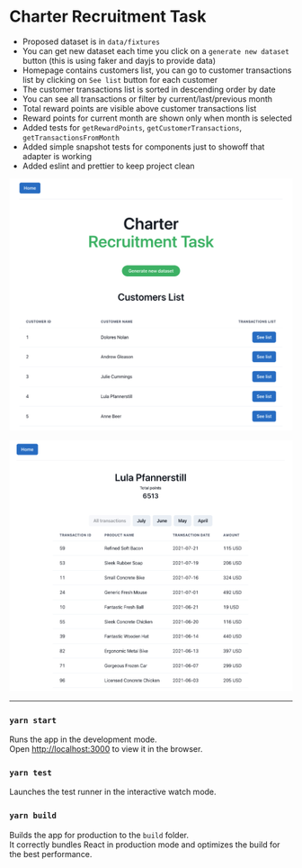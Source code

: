 # Charter Recruitment Task

- Proposed dataset is in `data/fixtures`
- You can get new dataset each time you click on a `generate new dataset` button (this is using faker and dayjs to provide data)
- Homepage contains customers list, you can go to customer transactions list by clicking on `See list` button for each customer
- The customer transactions list is sorted in descending order by date
- You can see all transactions or filter by current/last/previous month
- Total reward points are visible above customer transactions list
- Reward points for current month are shown only when month is selected  
- Added tests for `getRewardPoints`, `getCustomerTransactions`, `getTransactionsFromMonth`
- Added simple snapshot tests for components just to showoff that adapter is working
- Added eslint and prettier to keep project clean

![Customer list preview](customers_list.png)

![Customer transactions list preview](customer_transactions_list.png)
____

### `yarn start`

Runs the app in the development mode.\
Open [http://localhost:3000](http://localhost:3000) to view it in the browser.


### `yarn test`

Launches the test runner in the interactive watch mode.

### `yarn build`

Builds the app for production to the `build` folder.\
It correctly bundles React in production mode and optimizes the build for the best performance.
